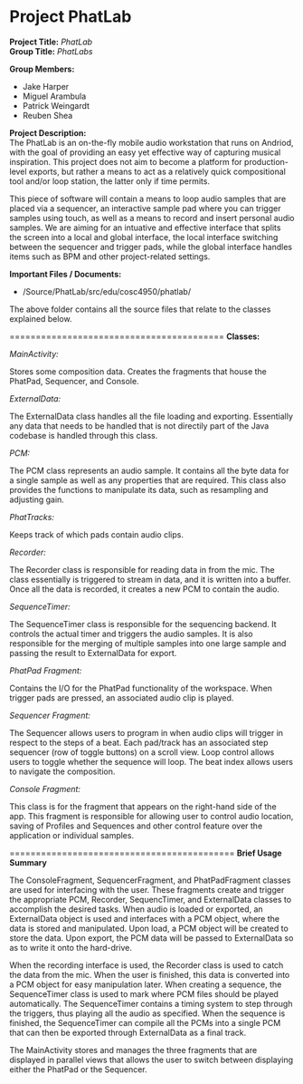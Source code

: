 Project PhatLab
=========================================
**Project Title:** *PhatLab*   
**Group Title:** *PhatLabs*   

**Group Members:**
*   Jake Harper
*   Miguel Arambula
*   Patrick Weingardt
*   Reuben Shea

**Project Description:**   
  The PhatLab is an on-the-fly mobile audio workstation that runs on Andriod, with the goal of providing an easy yet effective way of capturing musical inspiration. This project does not aim to become a platform for production-level exports, but rather a means to act as a relatively quick compositional tool and/or loop station, the latter only if time permits.  
  
  This piece of software will contain a means to loop audio samples that are placed via a sequencer, an interactive sample pad where you can trigger samples using touch, as well as a means to record and insert personal audio samples. We are aiming for an intuative and effective interface that splits the screen into a local and global interface, the local interface switching between the sequencer and trigger pads, while the global interface handles items such as BPM and other project-related settings.
  
**Important Files / Documents:**
* /Source/PhatLab/src/edu/cosc4950/phatlab/ 

The above folder contains all the source files that relate to the classes explained below.

=========================================
**Classes:** 

*MainActivity:*

Stores some composition data. Creates the fragments that house the PhatPad, Sequencer, and Console.

*ExternalData:* 

The ExternalData class handles all the file loading and exporting. Essentially any data that needs to be handled that is not directily part of the Java codebase is handled through this class.

*PCM:* 

The PCM class represents an audio sample. It contains all the byte data for a single sample as well as any properties that are required. This class also provides the functions to manipulate its data, such as resampling and adjusting gain.

*PhatTracks:*

Keeps track of which pads contain audio clips.

*Recorder:* 

The Recorder class is responsible for reading data in from the mic. The class essentially is triggered to stream in data, and it is written into a buffer. Once all the data is recorded, it creates a new PCM to contain the audio.

*SequenceTimer:* 

The SequenceTimer class is responsible for the sequencing backend. It controls the actual timer and triggers the audio samples. It is also responsible for the merging of multiple samples into one large sample and passing the result to ExternalData for export.

*PhatPad Fragment:*

Contains the I/O for the PhatPad functionality of the workspace. When trigger pads are pressed, an associated audio clip is played.

*Sequencer Fragment:*

The Sequencer allows users to program in when audio clips will trigger in respect to the steps of a beat. Each pad/track has an associated step sequencer (row of toggle buttons) on a scroll view. Loop control allows users to toggle whether the sequence will loop. The beat index allows users to navigate the composition.

*Console Fragment:* 

This class is for the fragment that appears on the right-hand side of the app.
This fragment is responsible for allowing user to control audio location, saving of Profiles and Sequences
and other control feature over the application or individual samples. 


===========================================
**Brief Usage Summary** 

The ConsoleFragment, SequencerFragment, and PhatPadFragment classes are used for interfacing with the user. These fragments create and trigger the appropriate PCM, Recorder, SequencTimer, and ExternalData classes to accomplish the desired tasks. When audio is loaded or exported, an ExternalData object is used and interfaces with a PCM object, where the data is stored and manipulated. Upon load, a PCM object will be created to store the data. Upon export, the PCM data will be passed to ExternalData so as to write it onto the hard-drive.

When the recording interface is used, the Recorder class is used to catch the data from the mic. When the user is finished, this data is converted into a PCM object for easy manipulation later. When creating a sequence, the SequenceTimer class is used to mark where PCM files should be played automatically. The SequenceTimer contains a timing system to step through the triggers, thus playing all the audio as specified. When the sequence is finished, the SequenceTimer can compile all the PCMs into a single PCM that can then be exported through ExternalData as a final track.

The MainActivity stores and manages the three fragments that are displayed in parallel views that allows the user to switch between displaying either the PhatPad or the Sequencer.
